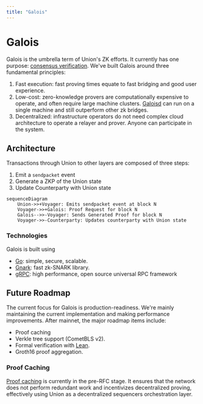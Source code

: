 ```yaml
---
title: "Galois"
---
```


# Galois

Galois is the umbrella term of Union's ZK efforts. It currently has one purpose: [consensus verification](../concepts/consensus-verification). We've built Galois around three fundamental principles:

1. Fast execution: fast proving times equate to fast bridging and good user experience.
2. Low-cost: zero-knowledge provers are computationally expensive to operate, and often require large machine clusters. [Galoisd](https://github.com/unionlabs/union/blob/main/uniond/README.md) can run on a single machine and still outperform other zk bridges.
3. Decentralized: infrastructure operators do not need complex cloud architecture to operate a relayer and prover. Anyone can participate in the system.

## Architecture

Transactions through Union to other layers are composed of three steps:

1. Emit a `sendpacket` event
2. Generate a ZKP of the Union state
3. Update Counterparty with Union state

```mermaid
sequenceDiagram
    Union->>+Voyager: Emits sendpacket event at block N
    Voyager->>+Galois: Proof Request for block N
    Galois-->>-Voyager: Sends Generated Proof for block N
    Voyager->>-Counterparty: Updates counterparty with Union state
```

### Technologies

Galois is built using

- [Go](https://go.dev/): simple, secure, scalable.
- [Gnark](https://github.com/ConsenSys/gnark): fast zk-SNARK library.
- [gRPC](https://grpc.io/): high performance, open source universal RPC framework

## Future Roadmap

The current focus for Galois is production-readiness. We're mainly maintaining the current implementation and making performance improvements. After mainnet, the major roadmap items include:

- Proof caching
- Verkle tree support (CometBLS v2).
- Formal verification with [Lean](https://leanprover.github.io/).
- Groth16 proof aggregation.

### Proof Caching

[Proof caching](https://github.com/unionlabs/union/discussions/41) is currently in the pre-RFC stage. It ensures that the network does not perform redundant work and incentivizes decentralized proving, effectively using Union as a decentralized sequencers orchestration layer.
